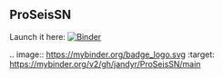 ## ProSeisSN
Launch it here: [![Binder](https://mybinder.org/badge_logo.svg)](https://mybinder.org/v2/gh/jandyr/ProSeisSN/main/)

.. image:: https://mybinder.org/badge_logo.svg
 :target: https://mybinder.org/v2/gh/jandyr/ProSeisSN/main
